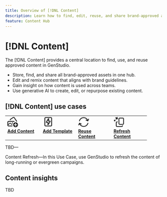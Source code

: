 ```yaml
---
title: Overview of [!DNL Content]
description: Learn how to find, edit, reuse, and share brand-approved assets in one, intuitive portal.
feature: Content Hub
---
```


# [!DNL Content]

The [!DNL Content] provides a central location to find, use, and reuse approved content in GenStudio.

- Store, find, and share all brand-approved assets in one hub.
- Edit and remix content that aligns with brand guidelines.
- Gain insight on how content is used across teams.
- Use generative AI to create, edit, or repurpose existing content.

## [!DNL Content] use cases

<table style="table-layout:fixed">
<tr>
   <td valign="top" width="100">
      <a href="../user-guide/content/overview.md">
      <img alt="Add content" src="../../assets/icons/icon-addContent.svg" width="35">
      </a>
      <div>
         <a href="../user-guide/content/overview.md">
         <strong>Add Content</strong>
         </a>
      </div>
   </td>
   <td valign="top" width="100">
      <a href="../user-guide/content/overview.md">
      <img alt="Add content" src="../../assets/icons/icon-template.svg" width="35">
      </a>
      <div>
         <a href="../user-guide/content/overview.md">
         <strong>Add Template</strong>
         </a>
      </div>
   </td>
   <td valign="top" width="100">
      <a href="../user-guide/content/overview.md">
      <img alt="Add content" src="../../assets/icons/icon-refresh.svg" width="35">
      </a>
      <div>
         <a href="../user-guide/content/overview.md">
         <strong>Reuse Content</strong>
         </a>
      </div>
   </td>
   <td valign="top" width="100">
      <a href="../user-guide/content/overview.md">
      <img alt="Add content" src="../../assets/icons/icon-AIVariation.svg" width="35">
      </a>
      <div>
         <a href="../user-guide/content/overview.md">
         <strong>Refresh Content</strong>
         </a>
      </div>
   </td>
</tr>
</table>

TBD—

Content Refresh—In this Use Case, use GenStudio to refresh the content of long-running or evergreen campaigns.


## Content insights

TBD
